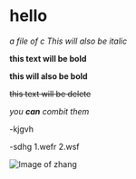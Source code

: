 # hello
*a file of c*
_This will also be italic_

**this text will be bold** 

__this will also be bold__  


~~this text will be delete~~

_you **can** combit them_

-kjgvh

-sdhg
1.wefr
2.wsf

![Image of zhang](http://img0.imgtn.bdimg.com/it/u=3597903479,3025957499&fm=26&gp=0.jpg)

